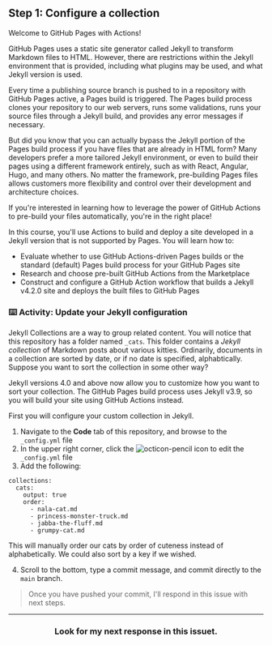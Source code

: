 ## Step 1: Configure a collection

Welcome to GitHub Pages with Actions!

GitHub Pages uses a static site generator called Jekyll to transform Markdown files to HTML.  However, there are restrictions within the Jekyll environment that is provided, including what plugins may be used, and what Jekyll version is used.  

Every time a publishing source branch is pushed to in a repository with GitHub Pages active, a Pages build is triggered.  The Pages build process clones your repository to our web servers, runs some validations, runs your source files through a Jekyll build, and provides any error messages if necessary.

But did you know that you can actually bypass the Jekyll portion of the Pages build process if you have files that are already in HTML form?  Many developers prefer a more tailored Jekyll environment, or even to build their pages using a different framework entirely, such as with React, Angular, Hugo, and many others.  No matter the framework, pre-building Pages files allows customers more flexibility and control over their development and architecture choices.  

If you're interested in learning how to leverage the power of GitHub Actions to pre-build your files automatically, you're in the right place!

In this course, you'll use Actions to build and deploy a site developed in a Jekyll version that is not supported by Pages.  You will learn how to:

- Evaluate whether to use GitHub Actions-driven Pages builds or the standard (default) Pages build process for your GitHub Pages site
- Research and choose pre-built GitHub Actions from the Marketplace
- Construct and configure a GitHub Action workflow that builds a Jekyll v4.2.0 site and deploys the built files to GitHub Pages



### :keyboard: Activity: Update your Jekyll configuration

Jekyll Collections are a way to group related content.  You will notice that this repository has a folder named `_cats`.  This folder contains a _Jekyll collection_ of Markdown posts about various kitties.  Ordinarily, documents in a collection are sorted by date, or if no date is specified, alphabtically.  Suppose you want to sort the collection in some other way?     

Jekyll versions 4.0 and above now allow you to customize how you want to sort your collection.  The GitHub Pages build process uses Jekyll v3.9, so you will build your site using GitHub Actions instead.

First you will configure your custom collection in Jekyll.

1. Navigate to the **Code** tab of this repository, and browse to the `_config.yml` file
2. In the upper right corner, click the ![octicon-pencil] icon to edit the `_config.yml` file
3. Add the following:

```
collections:
  cats:
    output: true
    order:
      - nala-cat.md
      - princess-monster-truck.md
      - jabba-the-fluff.md
      - grumpy-cat.md
```

This will manually order our cats by order of cuteness instead of alphabetically.  We could also sort by a key if we wished.

4. Scroll to the bottom, type a commit message, and commit directly to the `main` branch.

> Once you have pushed your commit, I'll respond in this issue with next steps.

<hr>
<h3 align="center">Look for my next response in this issuet.</h3>

[octicon-pencil]: https://unpkg.com/octicons/build/svg/pencil.svg
